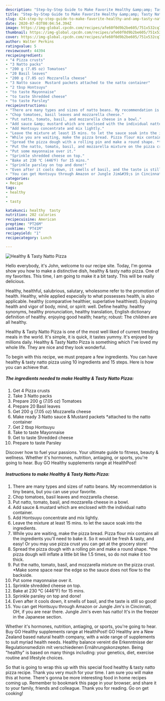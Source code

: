 ```yaml
---
description: "Step-by-Step Guide to Make Favorite Healthy &amp;amp; Tasty Natto Pizza"
title: "Step-by-Step Guide to Make Favorite Healthy &amp;amp; Tasty Natto Pizza"
slug: 424-step-by-step-guide-to-make-favorite-healthy-and-amp-tasty-natto-pizza
date: 2020-07-03T00:04:54.394Z
image: https://img-global.cpcdn.com/recipes/afe60f0d9b2be605/751x532cq70/healthy-tasty-natto-pizza-recipe-main-photo.jpg
thumbnail: https://img-global.cpcdn.com/recipes/afe60f0d9b2be605/751x532cq70/healthy-tasty-natto-pizza-recipe-main-photo.jpg
cover: https://img-global.cpcdn.com/recipes/afe60f0d9b2be605/751x532cq70/healthy-tasty-natto-pizza-recipe-main-photo.jpg
author: Walter Perkins
ratingvalue: 5
reviewcount: 44394
recipeingredient:
- "4 Pizza crusts"
- "3 Natto packs"
- "200 g (7.05 oz) Tomatoes"
- "20 Basil leaves"
- "200 g (7.05 oz) Mozzarella cheese"
- "3 Natto sauce  Mustard packets attached to the natto container"
- "2 tbsp Hontsuyu"
- "to taste Mayonnaise"
- "to taste Shredded cheese"
- "to taste Parsley"
recipeinstructions:
- "There are many types and sizes of natto beans. My recommendation is tiny beans, but you can use your favorite."
- "Chop tomatoes, basil leaves and mozzarella cheese."
- "Put natto, tomato, basil, and mozzarella cheese in a bowl."
- "Add sauce &amp; mustard which are enclosed with the individual natto container."
- "Add Hontsuyu concentrate and mix lightly."
- "Leave the mixture at least 15 mins. to let the sauce soak into the ingredients."
- "While you are waiting, make the pizza bread. Pizza flour mix contains all the ingredients you&#39;ll need to bake it. So it would be fresh &amp; tasty, and easy! Or you may use pizza crust you can get at the grocery store!"
- "Spread the pizza dough with a rolling pin and make a round shape. *the pizza dough will inflate a little bit like 1.5 times, so do not make it too thick."
- "Put the natto, tomato, basil, and mozzarella mixture on the pizza crust. *Make some space near the edge so the sauce does not flow to the backside."
- "Put some mayonnaise over it."
- "Sprinkle shredded cheese on top."
- "Bake at 230 ℃ (446℉) for 15 mins."
- "Sprinkle parsley on top and done!"
- "Even after it cools down, it smells of basil, and the taste is still so good!"
- "You can get Hontsuyu through Amazon or Jungle Jim&#39;s in Cincinnati, OH, if you are near there. Jungle Jim&#39;s even has natto! It&#39;s in the freezer in the Japanese section."
categories:
- Recipe
tags:
- healthy
- 
- tasty

katakunci: healthy  tasty 
nutrition: 202 calories
recipecuisine: American
preptime: "PT26M"
cooktime: "PT41M"
recipeyield: "1"
recipecategory: Lunch

---
```



![Healthy &amp; Tasty Natto Pizza](https://img-global.cpcdn.com/recipes/afe60f0d9b2be605/751x532cq70/healthy-tasty-natto-pizza-recipe-main-photo.jpg)

Hello everybody, it's John, welcome to our recipe site. Today, I'm gonna show you how to make a distinctive dish, healthy &amp; tasty natto pizza. One of my favorites. This time, I am going to make it a bit tasty. This will be really delicious.

Healthy, healthful, salubrious, salutary, wholesome refer to the promotion of health. Healthy, while applied especially to what possesses health, is also applicable. healthy (comparative healthier, superlative healthiest). Enjoying health and vigor of body, mind, or spirit: well. Define healthy. healthy synonyms, healthy pronunciation, healthy translation, English dictionary definition of healthy. enjoying good health; hearty; robust: The children are all healthy.

Healthy &amp; Tasty Natto Pizza is one of the most well liked of current trending meals in the world. It's simple, it is quick, it tastes yummy. It's enjoyed by millions daily. Healthy &amp; Tasty Natto Pizza is something which I've loved my whole life. They are nice and they look wonderful.


To begin with this recipe, we must prepare a few ingredients. You can have healthy &amp; tasty natto pizza using 10 ingredients and 15 steps. Here is how you can achieve that.

<!--inarticleads1-->

##### The ingredients needed to make Healthy &amp; Tasty Natto Pizza:

1. Get 4 Pizza crusts
1. Take 3 Natto packs
1. Prepare 200 g (7.05 oz) Tomatoes
1. Prepare 20 Basil leaves
1. Get 200 g (7.05 oz) Mozzarella cheese
1. Make ready 3 Natto sauce &amp; Mustard packets *attached to the natto container
1. Get 2 tbsp Hontsuyu
1. Take to taste Mayonnaise
1. Get to taste Shredded cheese
1. Prepare to taste Parsley


Discover how to fuel your passions. Your ultimate guide to fitness, beauty &amp; wellness. Whether it&#39;s hormones, nutrition, antiaging, or sports, you&#39;re going to hear. Buy GO Healthy supplements range at HealthPost! 

<!--inarticleads2-->

##### Instructions to make Healthy &amp; Tasty Natto Pizza:

1. There are many types and sizes of natto beans. My recommendation is tiny beans, but you can use your favorite.
1. Chop tomatoes, basil leaves and mozzarella cheese.
1. Put natto, tomato, basil, and mozzarella cheese in a bowl.
1. Add sauce &amp; mustard which are enclosed with the individual natto container.
1. Add Hontsuyu concentrate and mix lightly.
1. Leave the mixture at least 15 mins. to let the sauce soak into the ingredients.
1. While you are waiting, make the pizza bread. Pizza flour mix contains all the ingredients you&#39;ll need to bake it. So it would be fresh &amp; tasty, and easy! Or you may use pizza crust you can get at the grocery store!
1. Spread the pizza dough with a rolling pin and make a round shape. *the pizza dough will inflate a little bit like 1.5 times, so do not make it too thick.
1. Put the natto, tomato, basil, and mozzarella mixture on the pizza crust. *Make some space near the edge so the sauce does not flow to the backside.
1. Put some mayonnaise over it.
1. Sprinkle shredded cheese on top.
1. Bake at 230 ℃ (446℉) for 15 mins.
1. Sprinkle parsley on top and done!
1. Even after it cools down, it smells of basil, and the taste is still so good!
1. You can get Hontsuyu through Amazon or Jungle Jim&#39;s in Cincinnati, OH, if you are near there. Jungle Jim&#39;s even has natto! It&#39;s in the freezer in the Japanese section.


Whether it&#39;s hormones, nutrition, antiaging, or sports, you&#39;re going to hear. Buy GO Healthy supplements range at HealthPost! GO Healthy are a New Zealand based natural health company, with a wide range of supplements to suit myriad health needs. Healthy balance vereint die Erkenntnisse der Regulationsmedizin mit verschiedenen Ernährungskonzepten. Being &#34;healthy&#34; is based on many things including: your genetics, diet, exercise routine and lifestyle choices. 

So that is going to wrap this up with this special food healthy &amp; tasty natto pizza recipe. Thank you very much for your time. I am sure you will make this at home. There's gonna be more interesting food in home recipes coming up. Remember to bookmark this page in your browser, and share it to your family, friends and colleague. Thank you for reading. Go on get cooking!
